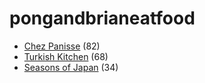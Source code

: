 pongandbrianeatfood
===================

* [Chez Panisse](Chez_Panisse.md) (82)
* [Turkish Kitchen](Turkish_Kitchen.md) (68)
* [Seasons of Japan](Seasons_of_Japan.md) (34)
